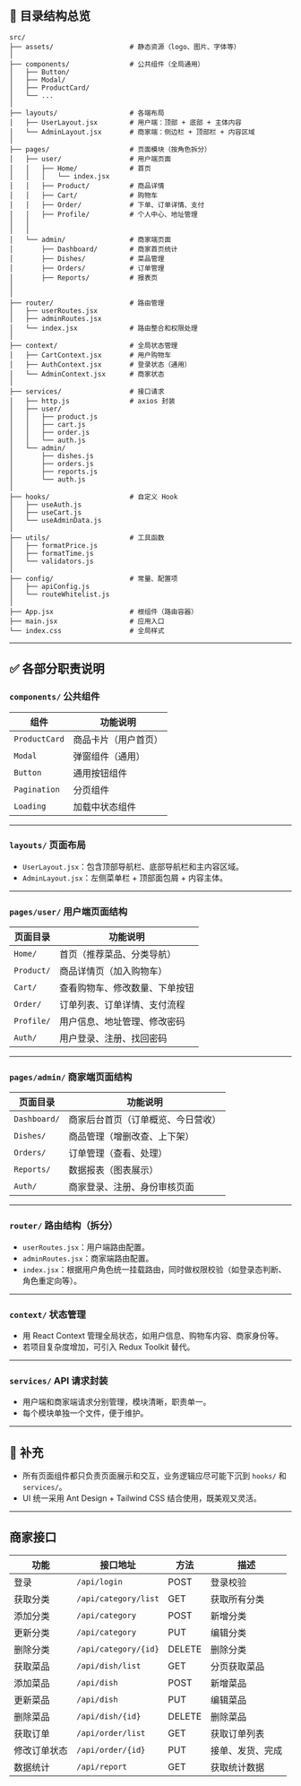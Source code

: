 ## 📂 目录结构总览

```
src/
├── assets/                   # 静态资源（logo、图片、字体等）
│
├── components/               # 公共组件（全局通用）
│   ├── Button/
│   ├── Modal/
│   ├── ProductCard/
│   └── ...
│
├── layouts/                  # 各端布局
│   ├── UserLayout.jsx        # 用户端：顶部 + 底部 + 主体内容
│   └── AdminLayout.jsx       # 商家端：侧边栏 + 顶部栏 + 内容区域
│
├── pages/                    # 页面模块（按角色拆分）
│   ├── user/                 # 用户端页面
│   │   ├── Home/             # 首页
│   │   │   └── index.jsx
│   │   ├── Product/          # 商品详情
│   │   ├── Cart/             # 购物车
│   │   ├── Order/            # 下单、订单详情、支付
│   │   ├── Profile/          # 个人中心、地址管理
│   │   
│   │
│   └── admin/                # 商家端页面
│       ├── Dashboard/        # 商家首页统计
│       ├── Dishes/           # 菜品管理
│       ├── Orders/           # 订单管理
│       ├── Reports/          # 报表页
│       
│
├── router/                   # 路由管理
│   ├── userRoutes.jsx
│   ├── adminRoutes.jsx
│   └── index.jsx             # 路由整合和权限处理
│
├── context/                  # 全局状态管理
│   ├── CartContext.jsx       # 用户购物车
│   ├── AuthContext.jsx       # 登录状态（通用）
│   └── AdminContext.jsx      # 商家状态
│
├── services/                 # 接口请求
│   ├── http.js               # axios 封装
│   ├── user/
│   │   ├── product.js
│   │   ├── cart.js
│   │   ├── order.js
│   │   └── auth.js
│   └── admin/
│       ├── dishes.js
│       ├── orders.js
│       ├── reports.js
│       └── auth.js
│
├── hooks/                    # 自定义 Hook
│   ├── useAuth.js
│   ├── useCart.js
│   └── useAdminData.js
│
├── utils/                    # 工具函数
│   ├── formatPrice.js
│   ├── formatTime.js
│   └── validators.js
│
├── config/                   # 常量、配置项
│   ├── apiConfig.js
│   └── routeWhitelist.js
│
├── App.jsx                   # 根组件（路由容器）
├── main.jsx                  # 应用入口
└── index.css                 # 全局样式
```

---

## ✅ 各部分职责说明

### `components/` 公共组件

| 组件            | 功能说明       |
| ------------- | ---------- |
| `ProductCard` | 商品卡片（用户首页） |
| `Modal`       | 弹窗组件（通用）   |
| `Button`      | 通用按钮组件     |
| `Pagination`  | 分页组件       |
| `Loading`     | 加载中状态组件    |

---

### `layouts/` 页面布局

* `UserLayout.jsx`：包含顶部导航栏、底部导航栏和主内容区域。
* `AdminLayout.jsx`：左侧菜单栏 + 顶部面包屑 + 内容主体。

---

### `pages/user/` 用户端页面结构

| 页面目录       | 功能说明            |
| ---------- | --------------- |
| `Home/`    | 首页（推荐菜品、分类导航）   |
| `Product/` | 商品详情页（加入购物车）    |
| `Cart/`    | 查看购物车、修改数量、下单按钮 |
| `Order/`   | 订单列表、订单详情、支付流程  |
| `Profile/` | 用户信息、地址管理、修改密码  |
| `Auth/`    | 用户登录、注册、找回密码    |

---

### `pages/admin/` 商家端页面结构

| 页面目录         | 功能说明              |
| ------------ | ----------------- |
| `Dashboard/` | 商家后台首页（订单概览、今日营收） |
| `Dishes/`    | 商品管理（增删改查、上下架）    |
| `Orders/`    | 订单管理（查看、处理）       |
| `Reports/`   | 数据报表（图表展示）        |
| `Auth/`      | 商家登录、注册、身份审核页面    |

---

### `router/` 路由结构（拆分）

* `userRoutes.jsx`：用户端路由配置。
* `adminRoutes.jsx`：商家端路由配置。
* `index.jsx`：根据用户角色统一挂载路由，同时做权限校验（如登录态判断、角色重定向等）。

---

### `context/` 状态管理

* 用 React Context 管理全局状态，如用户信息、购物车内容、商家身份等。
* 若项目复杂度增加，可引入 Redux Toolkit 替代。

---

### `services/` API 请求封装

* 用户端和商家端请求分别管理，模块清晰，职责单一。
* 每个模块单独一个文件，便于维护。

---

## 🧩 补充

* 所有页面组件都只负责页面展示和交互，业务逻辑应尽可能下沉到 `hooks/` 和 `services/`。
* UI 统一采用 Ant Design + Tailwind CSS 结合使用，既美观又灵活。

---

## 商家接口
| 功能     | 接口地址                 | 方法     | 描述       |
| ------ | -------------------- | ------ | -------- |
| 登录     | `/api/login`         | POST   | 登录校验     |
| 获取分类   | `/api/category/list` | GET    | 获取所有分类   |
| 添加分类   | `/api/category`      | POST   | 新增分类     |
| 更新分类   | `/api/category`      | PUT    | 编辑分类     |
| 删除分类   | `/api/category/{id}` | DELETE | 删除分类     |
| 获取菜品   | `/api/dish/list`     | GET    | 分页获取菜品   |
| 添加菜品   | `/api/dish`          | POST   | 新增菜品     |
| 更新菜品   | `/api/dish`          | PUT    | 编辑菜品     |
| 删除菜品   | `/api/dish/{id}`     | DELETE | 删除菜品     |
| 获取订单   | `/api/order/list`    | GET    | 获取订单列表   |
| 修改订单状态 | `/api/order/{id}`    | PUT    | 接单、发货、完成 |
| 数据统计   | `/api/report`        | GET    | 获取统计数据   |


